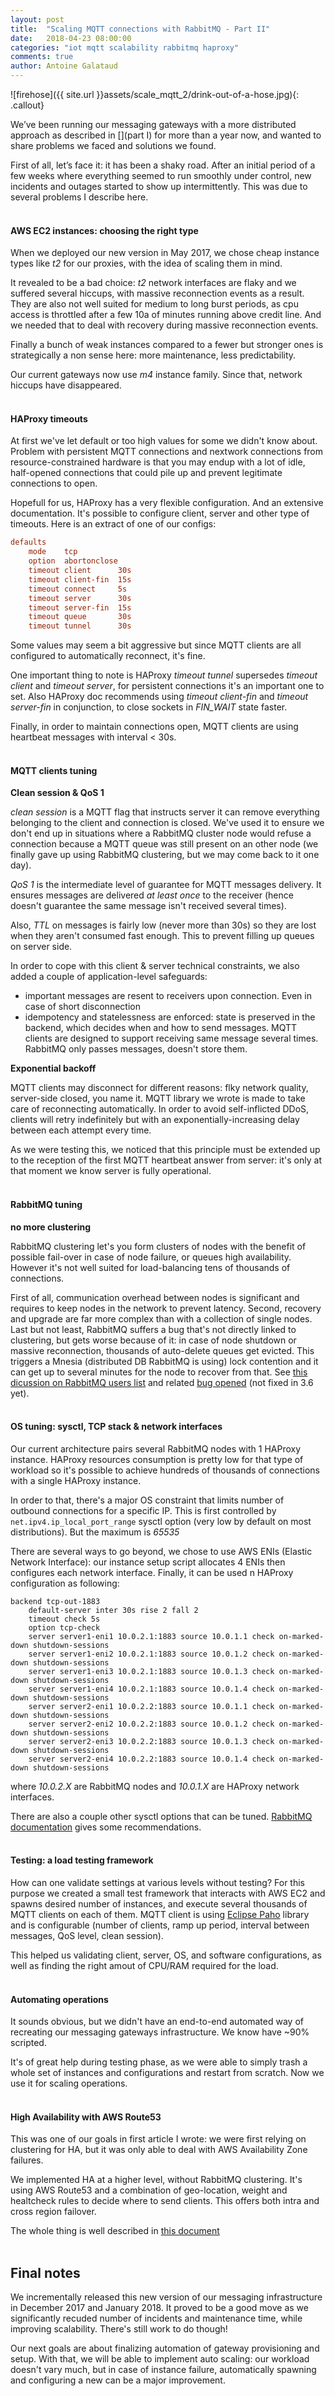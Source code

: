 ```yaml
---
layout: post
title:  "Scaling MQTT connections with RabbitMQ - Part II"
date:   2018-04-23 08:00:00
categories: "iot mqtt scalability rabbitmq haproxy"
comments: true
author: Antoine Galataud
---
```


<style type="text/css">
.callout {
    float: right;
    margin-left: 5px;
}
</style>

![firehose]({{ site.url }}assets/scale_mqtt_2/drink-out-of-a-hose.jpg){: .callout}

We’ve been running our messaging gateways with a more distributed approach as described in [](part I) for more than a year now, and wanted to share problems we faced and solutions we found.

First of all, let’s face it: it has been a shaky road. After an initial period of a few weeks where everything seemed to run smoothly under control, new incidents and outages started to show up intermittently. This was due to several problems I describe here.
<br/><br/>

#### AWS EC2 instances: choosing the right type

When we deployed our new version in May 2017, we chose cheap instance types like _t2_ for our proxies, with the idea of scaling them in mind. 

It revealed to be a bad choice: _t2_ network interfaces are flaky and we suffered several hiccups, with massive reconnection events as a result. They are also not well suited for medium to long burst periods, as cpu access is throttled after a few 10a of minutes running above credit line. And we needed that to deal with recovery during massive reconnection events.

Finally a bunch of weak instances compared to a fewer but stronger ones is strategically a non sense here: more maintenance, less predictability.

Our current gateways now use _m4_ instance family. Since that, network hiccups have disappeared.
<br/><br/>

#### HAProxy timeouts

At first we've let default or too high values for some we didn't know about. Problem with persistent MQTT connections and nextwork connections from resource-constrained hardware is that you may endup with a lot of idle, half-opened connections that could pile up and prevent legitimate connections to open.

Hopefull for us, HAProxy has a very flexible configuration. And an extensive documentation. It's possible to configure client, server and other type of timeouts. Here is an extract of one of our configs:

```cfg
defaults
    mode    tcp
    option  abortonclose
    timeout client      30s
    timeout client-fin  15s
    timeout connect     5s
    timeout server      30s
    timeout server-fin  15s
    timeout queue       30s
    timeout tunnel      30s
```

Some values may seem a bit aggressive but since MQTT clients are all configured to automatically reconnect, it's fine. 

One important thing to note is HAProxy _timeout tunnel_ supersedes _timeout client_ and _timeout server_, for persistent connections it's an important one to set. Also HAProxy doc recommends using _timeout client-fin_ and _timeout server-fin_ in conjunction, to close sockets in _FIN\_WAIT_ state faster. 

Finally, in order to maintain connections open, MQTT clients are using heartbeat messages with interval < 30s.
<br/><br/>

#### MQTT clients tuning

**Clean session & QoS 1**

_clean session_ is a MQTT flag that instructs server it can remove everything belonging to the client and connection is closed. We've used it to ensure we don't end up in situations where a RabbitMQ cluster node would refuse a connection because a MQTT queue was still present on an other node (we finally gave up using RabbitMQ clustering, but we may come back to it one day).

_QoS 1_ is the intermediate level of guarantee for MQTT messages delivery. It ensures messages are delivered *at least once* to the receiver (hence doesn't guarantee the same message isn't received several times).

Also, _TTL_ on messages is fairly low (never more than 30s) so they are lost when they aren't consumed fast enough. This to prevent filling up queues on server side.

In order to cope with this client & server technical constraints, we also added a couple of application-level safeguards:

- important messages are resent to receivers upon connection. Even in case of short disconnection
- idempotency and statelessness are enforced: state is preserved in the backend, which decides when and how to send messages. MQTT clients are designed to support receiving same message several times. RabbitMQ only passes messages, doesn't store them.

**Exponential backoff**

MQTT clients may disconnect for different reasons: flky network quality, server-side closed, you name it. MQTT library we wrote is made to take care of reconnecting automatically. In order to avoid self-inflicted DDoS, clients will retry indefinitely but with an exponentially-increasing delay between each attempt every time. 

As we were testing this, we noticed that this principle must be extended up to the reception of the first MQTT heartbeat answer from server: it's only at that moment we know server is fully operational.
<br/><br/>

#### RabbitMQ tuning

**no more clustering**

RabbitMQ clustering let's you form clusters of nodes with the benefit of possible fail-over in case of node failure, or queues high availability. However it's not well suited for load-balancing tens of thousands of connections.

First of all, communication overhead between nodes is significant and requires to keep nodes in the network to prevent latency. Second, recovery and upgrade are far more complex than with a collection of single nodes. 
Last but not least, RabbitMQ suffers a bug that's not directly linked to clustering, but gets worse because of it: in case of node shutdown or massive reconnection, thousands of auto-delete queues get evicted. This triggers a Mnesia (distributed DB RabbitMQ is using) lock contention and it can get up to several minutes for the node to recover from that. See [this dicussion on RabbitMQ users list](https://groups.google.com/d/msg/rabbitmq-users/hgRmhpL8Y6o/F7UoGyDsCwAJ) and related [bug opened](https://github.com/rabbitmq/rabbitmq-server/issues/1566) (not fixed in 3.6 yet).
<br/><br/>

#### OS tuning: sysctl, TCP stack & network interfaces

Our current architecture pairs several RabbitMQ nodes with 1 HAProxy instance. HAProxy resources consumption is pretty low for that type of workload so it's possible to achieve hundreds of thousands of connections with a single HAProxy instance.

In order to that, there's a major OS constraint that limits number of outbound connections for a specific IP. This is first controlled by `net.ipv4.ip_local_port_range` sysctl option (very low by default on most distributions). But the maximum is _65535_

There are several ways to go beyond, we chose to use AWS ENIs (Elastic Network Interface): our instance setup script allocates 4 ENIs then configures each network interface. Finally, it can be used n HAProxy configuration as following:

```
backend tcp-out-1883
    default-server inter 30s rise 2 fall 2
    timeout check 5s
    option tcp-check
    server server1-eni1 10.0.2.1:1883 source 10.0.1.1 check on-marked-down shutdown-sessions
    server server1-eni2 10.0.2.1:1883 source 10.0.1.2 check on-marked-down shutdown-sessions
    server server1-eni3 10.0.2.1:1883 source 10.0.1.3 check on-marked-down shutdown-sessions
    server server1-eni4 10.0.2.1:1883 source 10.0.1.4 check on-marked-down shutdown-sessions
    server server2-eni1 10.0.2.2:1883 source 10.0.1.1 check on-marked-down shutdown-sessions
    server server2-eni2 10.0.2.2:1883 source 10.0.1.2 check on-marked-down shutdown-sessions
    server server2-eni3 10.0.2.2:1883 source 10.0.1.3 check on-marked-down shutdown-sessions
    server server2-eni4 10.0.2.2:1883 source 10.0.1.4 check on-marked-down shutdown-sessions
```

where _10.0.2.X_ are RabbitMQ nodes and _10.0.1.X_ are HAProxy network interfaces.

There are also a couple other sysctl options that can be tuned. [RabbitMQ documentation](https://www.rabbitmq.com/networking.html) gives some recommendations.
<br/><br/>

#### Testing: a load testing framework

How can one validate settings at various levels without testing? For this purpose we created a small test framework that interacts with AWS EC2 and spawns desired number of instances, and execute several thousands of MQTT clients on each of them. MQTT client is using [Eclipse Paho](https://www.eclipse.org/paho/) library and is configurable (number of clients, ramp up period, interval between messages, QoS level, clean session).

This helped us validating client, server, OS, and software configurations, as well as finding the right amout of CPU/RAM required for the load.
<br/><br/>

#### Automating operations

It sounds obvious, but we didn't have an end-to-end automated way of recreating our messaging gateways infrastructure. We know have ~90% scripted.

It's of great help during testing phase, as we were able to simply trash a whole set of instances and configurations and restart from scratch. Now we use it for scaling operations.
<br/><br/>

#### High Availability with AWS Route53

This was one of our goals in first article I wrote: we were first relying on clustering for HA, but it was only able to deal with AWS Availability Zone failures. 

We implemented HA at a higher level, without RabbitMQ clustering. It's using AWS Route53 and a combination of geo-location, weight and healtcheck rules to decide where to send clients. This offers both intra and cross region failover.

The whole thing is well described in [this document](https://docs.aws.amazon.com/Route53/latest/DeveloperGuide/dns-failover-complex-configs.html)
<br/><br/>

## Final notes

We incrementally released this new version of our messaging infrastructure in December 2017 and January 2018. It proved to be a good move as we significantly recuded number of incidents and maintenance time, while improving scalability. There's still work to do though! 

Our next goals are about finalizing automation of gateway provisioning and setup. With that, we will be able to implement auto scaling: our workload doesn't vary much, but in case of instance failure, automatically spawning and configuring a new can be a major improvement.

